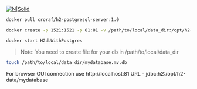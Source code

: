 [![N|Solid](https://habrastorage.org/getpro/habr/post_images/792/138/92e/79213892e85d57177c0ba9864dd75cc6.png)](https://medium.com/analytics-vidhya/use-node-js-with-h2-database-4154887e121f)
```sh
docker pull croraf/h2-postgresql-server:1.0
```
```sh
docker create -p 1521:1521 -p 81:81 -v /path/to/local/data_dir:/opt/h2-data --name=H2dbWithPostgres croraf/h2-postgresql-server:1.0
```
```sh
docker start H2dbWithPostgres
```
> Note: You need to create file for your db in /path/to/local/data_dir

```sh
touch /path/to/local/data_dir/mydatabase.mv.db
```
For browser GUI connection use  http://localhost:81
URL - jdbc:h2:/opt/h2-data/mydatabase
